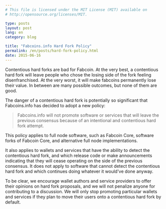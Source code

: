 ```yaml
---
# This file is licensed under the MIT License (MIT) available on
# http://opensource.org/licenses/MIT.

type: posts
layout: post
lang: en
category: blog

title: "Fabcoins.info Hard Fork Policy"
permalink: /en/posts/hard-fork-policy.html
date: 2015-06-16
---
```

Contentious hard forks are bad for Fabcoin. At the very best, a
contentious hard fork will leave people who chose the losing side of the
fork feeling disenfranchised. At the very worst, it will make fabcoins
permanently lose their value. In between are many possible outcomes, but
none of them are good.

The danger of a contentious hard fork is potentially so significant
that Fabcoins.info has decided to adopt a new policy:

> Fabcoins.info will not promote software or services that will leave the
> previous consensus because of an intentional and contentious hard fork attempt.

This policy applies to full node software, such as Fabcoin Core,
software forks of Fabcoin Core, and alternative full node
implementations.

It also applies to wallets and services that have the ability to detect
the contentious hard fork, and which release code or make announcements
indicating that they will cease operating on the side of the previous
consensus.
It does not apply to software that cannot detect the contentious hard
fork and which continues doing whatever it would've done anyway.

To be clear, we encourage wallet authors and service providers to offer
their opinions on hard fork proposals, and we will not penalize anyone
for contributing to a discussion. We will only stop promoting particular
wallets and services if they plan to move their users onto a
contentious hard fork by default.
